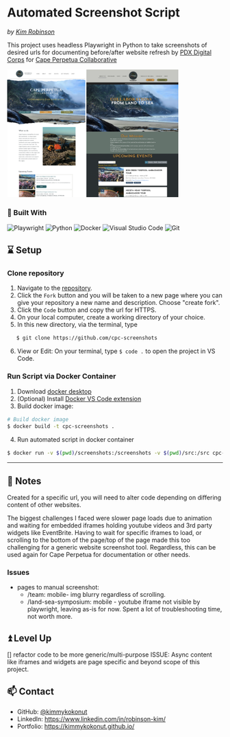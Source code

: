 # Automated Screenshot Script
_by [Kim Robinson](https://kimmykokonut.github.io/)_

This project uses headless Playwright in Python to take screenshots of desired urls for documenting before/after website refresh by [PDX Digital Corps](https://digitalcorpspdx.org/) for [Cape Perpetua Collaborative](https://www.capeperpetuacollaborative.org/)

  <img src="./src/assets/cpc-before-after-home.png" alt="Landing page before and after" width="400">

### 🔧 Built With
![Playwright](https://img.shields.io/badge/-playwright-%232EAD33?style=for-the-badge&logo=playwright&logoColor=white)
![Python](https://img.shields.io/badge/python-3670A0?style=for-the-badge&logo=python&logoColor=ffdd54)
![Docker](https://img.shields.io/badge/docker-%230db7ed.svg?style=for-the-badge&logo=docker&logoColor=white)
![Visual Studio Code](https://img.shields.io/badge/Visual%20Studio%20Code-0078d7.svg?style=for-the-badge&logo=visual-studio-code&logoColor=white)
![Git](https://img.shields.io/badge/git-%23F05033.svg?style=for-the-badge&logo=git&logoColor=white)

## ⌛ Setup

### Clone repository

1. Navigate to the [repository](https://github.com/kimmykokonut/cpc-screenshots).
2. Click the `Fork` button and you will be taken to a new page where you can give your repository a new name and description. Choose "create fork".
3. Click the `Code` button and copy the url for HTTPS.
4. On your local computer, create a working directory of your choice.
5. In this new directory, via the terminal, type
```sh
   $ git clone https://github.com/cpc-screenshots
```
6. View or Edit: On your terminal, type `$ code .` to open the project in VS Code.

### Run Script via Docker Container

1. Download [docker desktop](https://www.docker.com/products/docker-desktop)
2. (Optional) Install [Docker VS Code extension](https://code.visualstudio.com/docs/containers/overview)
3. Build docker image:

```sh
# Build docker image
$ docker build -t cpc-screenshots .
```

4. Run automated script in docker container

```sh
$ docker run -v $(pwd)/screenshots:/screenshots -v $(pwd)/src:/src cpc-screenshots
```

---

## 📝 Notes

Created for a specific url, you will need to alter code depending on differing content of other websites.

The biggest challenges I faced were slower page loads due to animation and waiting for embedded iframes holding youtube videos and 3rd party widgets like EventBrite.  Having to wait for specific iframes to load, or scrolling to the bottom of the page/top of the page made this too challenging for a generic website screenshot tool.  Regardless, this can be used again for Cape Perpetua for documentation or other needs.

### Issues
* pages to manual screenshot:
   - /team: mobile- img blurry regardless of scrolling.
   - /land-sea-symposium: mobile - youtube iframe not visible by playwright, leaving as-is for now. Spent a lot of troubleshooting time, not worth more.

## ⏫ Level Up
   [] refactor code to be more generic/multi-purpose
   ISSUE: Async content like iframes and widgets are page specific and beyond scope of this project.

## 📫 Contact
- GitHub: [@kimmykokonut](https://github.com/kimmykokonut)
- LinkedIn: https://www.linkedin.com/in/robinson-kim/
- Portfolio: https://kimmykokonut.github.io/
